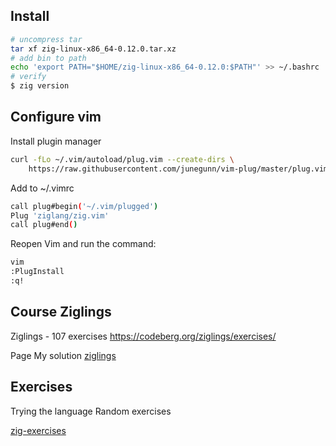 ## Install

```bash
# uncompress tar
tar xf zig-linux-x86_64-0.12.0.tar.xz
# add bin to path
echo 'export PATH="$HOME/zig-linux-x86_64-0.12.0:$PATH"' >> ~/.bashrc
# verify
$ zig version
```

## Configure vim

Install plugin manager

```bash
curl -fLo ~/.vim/autoload/plug.vim --create-dirs \
    https://raw.githubusercontent.com/junegunn/vim-plug/master/plug.vim
```

Add to ~/.vimrc

```bash
call plug#begin('~/.vim/plugged')
Plug 'ziglang/zig.vim'
call plug#end()
```

Reopen Vim and run the command:

```bash
vim
:PlugInstall
:q!
```

## Course Ziglings

Ziglings - 107 exercises
https://codeberg.org/ziglings/exercises/

Page My solution
[ziglings](./ziglings.md)

## Exercises

Trying the language
Random exercises

[zig-exercises](./zig-exercises/)
